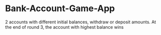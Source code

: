 # Bank-Account-Game-App
2 accounts with different initial balances, withdraw or deposit amounts. At the end of round 3, the account with highest balance wins
